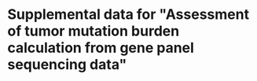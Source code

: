 # Supplemental data for "Assessment of tumor mutation burden calculation from gene panel sequencing data"
